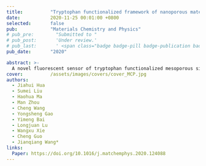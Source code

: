 ```yaml
---
title:          "Tryptophan functionalized framework of nanoporous material as fluorescent sensor for trace detection of Zn<sup>2+</sup> ions"
date:           2020-11-25 00:01:00 +0800
selected:       false
pub:            "Materials Chemistry and Physics"
# pub_pre:        "Submitted to "
# pub_post:       'Under review.'
# pub_last:       ' <span class="badge badge-pill badge-publication badge-success">Spotlight</span>'
pub_date:       "2020"

abstract: >-
  A novel fluorescent sensor of tryptophan functionalized mesoporous silica (Trp-Meso-Si) for detecting Zn2+ ion was designed by modifying the framework of nanoporous material with Tryptophan organic silicon source under the template via co-condensation method. Tryptophan organic silicon source was first synthesized by selecting natural amino acid as reagent via multi-steps reactions. The sensing material Trp-Meso-Si was well characterized by various spectroscopic techniques. The results indicate that material 5%-Trp-Meso-Si with low amounts of Tryptophan exhibits well-ordered one-dimensional hexagonal P6mm structure. However, the sample 15%-Trp-Meso-Si with high amounts of Tryptophan shows strongest fluorescent intensity at the same excited wavelength of 285 nm. All the materials Trp-Meso-Si indicate fluorescent signal at excited wavelength because of tryptophan as fluorophore moiety. In the fluorescent recognition experiments, Trp-Meso-Si could selectively and sensitively detect trace concentrations of Zn2+ ions in aqueous solution with satisfactory detection limits of 0.9 × 10−7 M. Tryptophan within the framework of mesoporous silica material showed strong affinity for Zn2+ ions according to a 3:1 ratio of [tryptophan] and [Zn2+] by plenty of groups with lone pair electrons.
cover:          /assets/images/covers/cover_MCP.jpg
authors:
  - Jiahui Hua
  - Sumei Liu
  - Haohua Ma
  - Man Zhou
  - Cheng Wang
  - Yongsheng Gao
  - Yimeng Bai
  - Longjuan Lu
  - Wangxu Xie
  - Cheng Guo
  - Jianqiang Wang*
links:
  Paper: https://doi.org/10.1016/j.matchemphys.2020.124088
---
```

